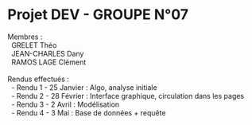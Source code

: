 # Projet DEV - GROUPE N°07

Membres : <br />
&nbsp;&nbsp;GRELET Théo <br />
&nbsp;&nbsp;JEAN-CHARLES Dany<br />
&nbsp;&nbsp;RAMOS LAGE Clément <br />
 <br />
Rendus effectués : <br />
&nbsp;&nbsp;- Rendu 1 - 25 Janvier : Algo, analyse initiale <br />
&nbsp;&nbsp;- Rendu 2 - 28 Février : Interface graphique, circulation dans les pages <br /> 
&nbsp;&nbsp;- Rendu 3 - 2 Avril : Modélisation <br /> 
&nbsp;&nbsp;- Rendu 4 - 3 Mai : Base de données + requête <br /> 
